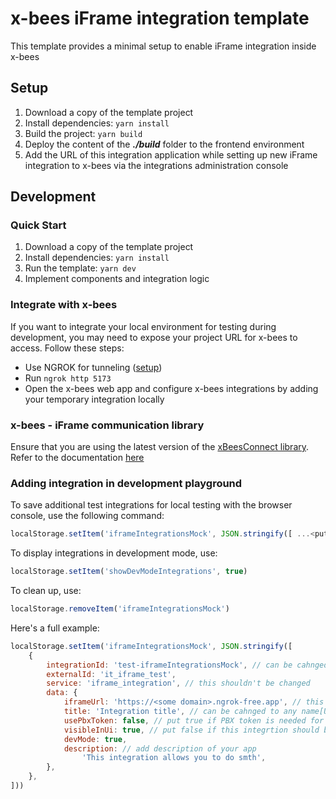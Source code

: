 # x-bees iFrame integration template

This template provides a minimal setup to enable iFrame integration inside x-bees

## Setup
1. Download a copy of the template project
2. Install dependencies: `yarn install`
3. Build the project: `yarn build`
4. Deploy the content of the _**./build**_ folder to the frontend environment
5. Add the URL of this integration application while setting up new iFrame integration to x-bees via the integrations administration console

## Development

### Quick Start

1. Download a copy of the template project
2. Install dependencies: `yarn install`
3. Run the template: `yarn dev`
4. Implement components and integration logic

### Integrate with x-bees
If you want to integrate your local environment for testing during development, you may need to expose your project URL for x-bees to access. Follow these steps:
- Use NGROK for tunneling ([setup](https://ngrok.com/download))
- Run `ngrok http 5173` 
- Open the x-bees web app and configure x-bees integrations by adding your temporary integration locally

### x-bees - iFrame communication library

Ensure that you are using the latest version of the [xBeesConnect library](https://github.com/Wildix/xBeesConnect). Refer to the documentation [here](https://github.com/Wildix/xBeesConnect/blob/main/README.md) 

### Adding integration in development playground
To save additional test integrations for local testing with the browser console, use the following command:
```js
localStorage.setItem('iframeIntegrationsMock', JSON.stringify([ ...<put iFrameIntegration objects here> ]))
```
To display integrations in development mode, use:
```js
localStorage.setItem('showDevModeIntegrations', true)
```

To clean up, use:
```js
localStorage.removeItem('iframeIntegrationsMock')
``` 
Here's a full example:
```js
localStorage.setItem('iframeIntegrationsMock', JSON.stringify([
    {
        integrationId: 'test-iframeIntegrationsMock', // can be cahnged to any unique value
        externalId: 'it_iframe_test',
        service: 'iframe_integration', // this shouldn't be changed
        data: {
            iframeUrl: 'https://<some domain>.ngrok-free.app', // this should be changed to your iframe url
            title: 'Integration title', // can be cahnged to any name[Updated_README_md.patch](..%2F..%2F..%2FDownloads%2FUpdated_README_md.patch)
            usePbxToken: false, // put true if PBX token is needed for your app
            visibleInUi: true, // put false if this integrtion should be displayed in x-bees UI
            devMode: true,
            description: // add description of your app
                'This integration allows you to do smth',
        },
    },
]))
```
